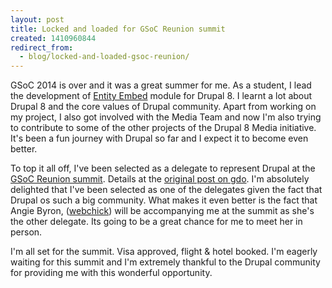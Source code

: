 ```yaml
---
layout: post
title: Locked and loaded for GSoC Reunion summit
created: 1410960844
redirect_from:
  - blog/locked-and-loaded-gsoc-reunion/
---
```

GSoC 2014 is over and it was a great summer for me. As a student, I lead the development of [Entity Embed](http://drupal.org/project/entity_embed) module for Drupal 8. I learnt a lot about Drupal 8 and the core values of Drupal community. Apart from working on my project, I also got involved with the Media Team and now I'm also trying to contribute to some of the other projects of the Drupal 8 Media initiative. It's been a fun journey with Drupal so far and I expect it to become even better.

To top it all off, I've been selected as a delegate to represent Drupal at the [GSoC Reunion summit](https://sites.google.com/site/gsocmentorsummitstudentreunion/home). Details at the [original post on gdo](https://groups.drupal.org/node/442513). I'm absolutely delighted that I've been selected as one of the delegates given the fact that Drupal os such a big community. What makes it even better is the fact that Angie Byron, ([webchick](http://webchick.net/about)) will be accompanying me at the summit as she's the other delegate. Its going to be a great chance for me to meet her in person.

I'm all set for the summit. Visa approved, flight & hotel booked. I'm eagerly waiting for this summit and I'm extremely thankful to the Drupal community for providing me with this wonderful opportunity.
